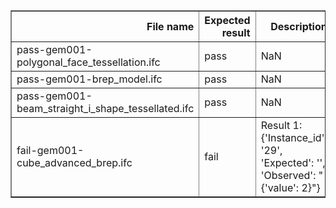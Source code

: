 <table border="1" class="dataframe">
  <thead>
    <tr style="text-align: right;">
      <th>File name</th>
      <th>Expected result</th>
      <th>Description</th>
    </tr>
  </thead>
  <tbody>
    <tr>
      <td>pass-gem001-polygonal_face_tessellation.ifc</td>
      <td>pass</td>
      <td>NaN</td>
    </tr>
    <tr>
      <td>pass-gem001-brep_model.ifc</td>
      <td>pass</td>
      <td>NaN</td>
    </tr>
    <tr>
      <td>pass-gem001-beam_straight_i_shape_tessellated.ifc</td>
      <td>pass</td>
      <td>NaN</td>
    </tr>
    <tr>
      <td>fail-gem001-cube_advanced_brep.ifc</td>
      <td>fail</td>
      <td>Result 1: {'Instance_id': '29', 'Expected': '', 'Observed': "{'value': 2}"}</td>
    </tr>
  </tbody>
</table>